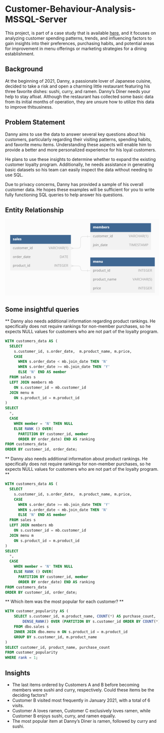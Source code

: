 # Customer-Behaviour-Analysis-MSSQL-Server


This project, is part of a case study that is available [here](https://8weeksqlchallenge.com/case-study-1/), and it focuses on analyzing customer spending patterns, trends, and influencing factors to gain insights into their preferences, purchasing habits, and potential areas for improvement in menu offerings or marketing strategies for a dining establishment.

## Background
At the beginning of 2021, Danny, a passionate lover of Japanese cuisine, decided to take a risk and open a charming little restaurant featuring his three favorite dishes: sushi, curry, and ramen. Danny’s Diner needs your help to stay afloat. Although the restaurant has collected some basic data from its initial months of operation, they are unsure how to utilize this data to improve thitsusiness.

## Problem Statement
Danny aims to use the data to answer several key questions about his customers, particularly regarding their visiting patterns, spending habits, and favorite menu items. Understanding these aspects will enable him to provide a better and more personalized experience for his loyal customers.

He plans to use these insights to determine whether to expand the existing customer loyalty program. Additionally, he needs assistance in generating basic datasets so his team can easily inspect the data without needing to use SQL.

Due to privacy concerns, Danny has provided a sample of his overall customer data. He hopes these examples will be sufficient for you to write fully functioning SQL queries to help answer his questions.

## Entity Relationship
![image](https://github.com/frankie323/Data-Analysis-Portfolio/blob/main/Assets/Entity%20Relationship.png)

## Some insightful queries
** Danny also needs additional information regarding product rankings. He specifically does not require rankings for non-member purchases, so he expects NULL values for customers who are not part of the loyalty program.

```sql
WITH customers_data AS (
  SELECT 
    s.customer_id, s.order_date,  m.product_name, m.price,
    CASE
      WHEN s.order_date < mb.join_date THEN 'N'
      WHEN s.order_date >= mb.join_date THEN 'Y'
      ELSE 'N' END AS member
  FROM sales s
  LEFT JOIN members mb
    ON s.customer_id = mb.customer_id
  JOIN menu m
    ON s.product_id = m.product_id
)
SELECT 
  *, 
  CASE
    WHEN member = 'N' THEN NULL
    ELSE RANK () OVER(
      PARTITION BY customer_id, member
      ORDER BY order_date) END AS ranking
FROM customers_data
ORDER BY customer_id, order_date;
```
** Danny also needs additional information about product rankings. He specifically does not require rankings for non-member purchases, so he expects NULL values for customers who are not part of the loyalty program. **

```sql
WITH customers_data AS (
  SELECT 
    s.customer_id, s.order_date,  m.product_name, m.price,
    CASE
      WHEN s.order_date >= mb.join_date THEN 'Y'
      WHEN s.order_date < mb.join_date THEN 'N'
      ELSE 'N' END AS member
  FROM sales s
  LEFT JOIN members mb
    ON s.customer_id = mb.customer_id
  JOIN menu m
    ON s.product_id = m.product_id
)
SELECT 
  *, 
  CASE
    WHEN member = 'N' THEN NULL
    ELSE RANK () OVER(
      PARTITION BY customer_id, member
      ORDER BY order_date) END AS ranking
FROM customers_data
ORDER BY customer_id, order_date;
```
** Which item was the most popular for each customer? **

```sql
WITH customer_popularity AS (
    SELECT s.customer_id, m.product_name, COUNT(*) AS purchase_count,
        DENSE_RANK() OVER (PARTITION BY s.customer_id ORDER BY COUNT(*) DESC) AS rank
    FROM dbo.sales s
    INNER JOIN dbo.menu m ON s.product_id = m.product_id
    GROUP BY s.customer_id, m.product_name
)
SELECT customer_id, product_name, purchase_count
FROM customer_popularity
WHERE rank = 1;
```

## Insights

- The last items ordered by Customers A and B before becoming members were sushi and curry, respectively. Could these items be the deciding factors?
- Customer B visited most frequently in January 2021, with a total of 6 visits.
- Customer A loves ramen, Customer C exclusively loves ramen, while Customer B enjoys sushi, curry, and ramen equally.
- The most popular item at Danny’s Diner is ramen, followed by curry and sushi.

